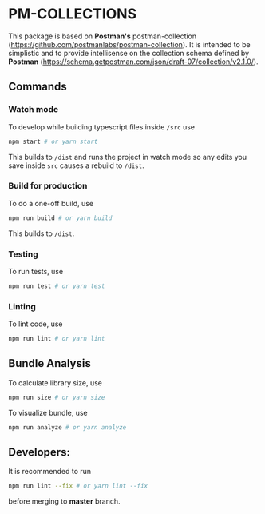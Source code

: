 # PM-COLLECTIONS

This package is based on **Postman's** postman-collection (https://github.com/postmanlabs/postman-collection). It is intended to be simplistic and to provide intellisense on the collection schema defined by **Postman** (https://schema.getpostman.com/json/draft-07/collection/v2.1.0/).
## Commands

### Watch mode

To develop while building typescript files inside `/src` use

```bash
npm start # or yarn start
```

This builds to `/dist` and runs the project in watch mode so any edits you save inside `src` causes a rebuild to `/dist`.

### Build for production

To do a one-off build, use

```bash
npm run build # or yarn build
```
This builds to `/dist`.
### Testing

To run tests, use
```bash
npm run test # or yarn test
```
### Linting

To lint code, use
```bash
npm run lint # or yarn lint
```
## Bundle Analysis

To calculate library size, use
```bash
npm run size # or yarn size
```

To visualize bundle, use
```bash
npm run analyze # or yarn analyze
```

## Developers:
It is recommended to run
```bash
npm run lint --fix # or yarn lint --fix
```
before merging to **master** branch.